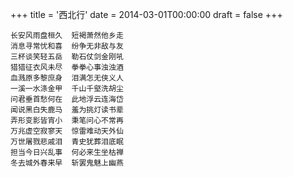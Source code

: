 +++
title = '西北行'
date = 2014-03-01T00:00:00
draft = false
+++

```text
长安风雨盘桓久  短褐萧然他乡走
消息寻常忧和喜  纷争无非敌与友
三杯谈笑轻五岳  勒石仗剑金刚吼
猎猎征衣风未尽  拳拳心事浊浊酒
血溅原多黎庶身  泪满怎无侠义人
一溪一水涤金甲  千山千壑洗胡尘
问君垂首愁何在  此地浮云连海岱
闻说黑白失鹿马  羞为挑灯读书辈
弄形变影皆宵小  秉笔问心不常再
万兆虚空寂寥天  惊雷难动天外仙
万世屠戮悲戚泪  青史犹葬泪底眠
担当今日兴乱事  何必来生坐枯禅
冬去城外春来早  斩罢鬼魅上幽燕
```
